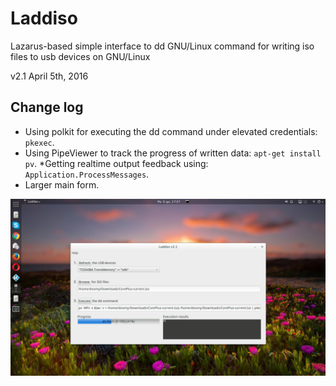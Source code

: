 # Laddiso
Lazarus-based simple interface to dd GNU/Linux command
for writing iso files to usb devices on GNU/Linux


v2.1 April 5th, 2016

## Change log
* Using polkit for executing the dd command under elevated credentials: `pkexec`.
* Using PipeViewer to track the progress of written data: `apt-get install pv`.
*Getting realtime output feedback using: `Application.ProcessMessages`.
* Larger main form.

![ScreenShot](screenshot.png)
